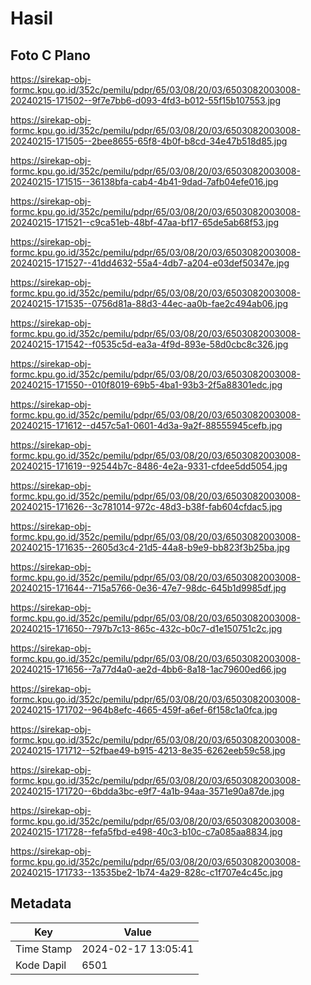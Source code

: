 # Hasil

## Foto C Plano

https://sirekap-obj-formc.kpu.go.id/352c/pemilu/pdpr/65/03/08/20/03/6503082003008-20240215-171502--9f7e7bb6-d093-4fd3-b012-55f15b107553.jpg

https://sirekap-obj-formc.kpu.go.id/352c/pemilu/pdpr/65/03/08/20/03/6503082003008-20240215-171505--2bee8655-65f8-4b0f-b8cd-34e47b518d85.jpg

https://sirekap-obj-formc.kpu.go.id/352c/pemilu/pdpr/65/03/08/20/03/6503082003008-20240215-171515--36138bfa-cab4-4b41-9dad-7afb04efe016.jpg

https://sirekap-obj-formc.kpu.go.id/352c/pemilu/pdpr/65/03/08/20/03/6503082003008-20240215-171521--c9ca51eb-48bf-47aa-bf17-65de5ab68f53.jpg

https://sirekap-obj-formc.kpu.go.id/352c/pemilu/pdpr/65/03/08/20/03/6503082003008-20240215-171527--41dd4632-55a4-4db7-a204-e03def50347e.jpg

https://sirekap-obj-formc.kpu.go.id/352c/pemilu/pdpr/65/03/08/20/03/6503082003008-20240215-171535--0756d81a-88d3-44ec-aa0b-fae2c494ab06.jpg

https://sirekap-obj-formc.kpu.go.id/352c/pemilu/pdpr/65/03/08/20/03/6503082003008-20240215-171542--f0535c5d-ea3a-4f9d-893e-58d0cbc8c326.jpg

https://sirekap-obj-formc.kpu.go.id/352c/pemilu/pdpr/65/03/08/20/03/6503082003008-20240215-171550--010f8019-69b5-4ba1-93b3-2f5a88301edc.jpg

https://sirekap-obj-formc.kpu.go.id/352c/pemilu/pdpr/65/03/08/20/03/6503082003008-20240215-171612--d457c5a1-0601-4d3a-9a2f-88555945cefb.jpg

https://sirekap-obj-formc.kpu.go.id/352c/pemilu/pdpr/65/03/08/20/03/6503082003008-20240215-171619--92544b7c-8486-4e2a-9331-cfdee5dd5054.jpg

https://sirekap-obj-formc.kpu.go.id/352c/pemilu/pdpr/65/03/08/20/03/6503082003008-20240215-171626--3c781014-972c-48d3-b38f-fab604cfdac5.jpg

https://sirekap-obj-formc.kpu.go.id/352c/pemilu/pdpr/65/03/08/20/03/6503082003008-20240215-171635--2605d3c4-21d5-44a8-b9e9-bb823f3b25ba.jpg

https://sirekap-obj-formc.kpu.go.id/352c/pemilu/pdpr/65/03/08/20/03/6503082003008-20240215-171644--715a5766-0e36-47e7-98dc-645b1d9985df.jpg

https://sirekap-obj-formc.kpu.go.id/352c/pemilu/pdpr/65/03/08/20/03/6503082003008-20240215-171650--797b7c13-865c-432c-b0c7-d1e150751c2c.jpg

https://sirekap-obj-formc.kpu.go.id/352c/pemilu/pdpr/65/03/08/20/03/6503082003008-20240215-171656--7a77d4a0-ae2d-4bb6-8a18-1ac79600ed66.jpg

https://sirekap-obj-formc.kpu.go.id/352c/pemilu/pdpr/65/03/08/20/03/6503082003008-20240215-171702--964b8efc-4665-459f-a6ef-6f158c1a0fca.jpg

https://sirekap-obj-formc.kpu.go.id/352c/pemilu/pdpr/65/03/08/20/03/6503082003008-20240215-171712--52fbae49-b915-4213-8e35-6262eeb59c58.jpg

https://sirekap-obj-formc.kpu.go.id/352c/pemilu/pdpr/65/03/08/20/03/6503082003008-20240215-171720--6bdda3bc-e9f7-4a1b-94aa-3571e90a87de.jpg

https://sirekap-obj-formc.kpu.go.id/352c/pemilu/pdpr/65/03/08/20/03/6503082003008-20240215-171728--fefa5fbd-e498-40c3-b10c-c7a085aa8834.jpg

https://sirekap-obj-formc.kpu.go.id/352c/pemilu/pdpr/65/03/08/20/03/6503082003008-20240215-171733--13535be2-1b74-4a29-828c-c1f707e4c45c.jpg


## Metadata

| Key        | Value               |
| ---------- | ------------------- |
| Time Stamp | 2024-02-17 13:05:41 |
| Kode Dapil | 6501                |



